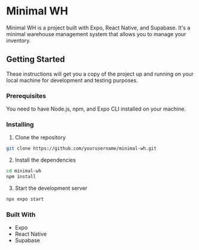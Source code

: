 # Minimal WH

Minimal WH is a project built with Expo, React Native, and Supabase. It's a minimal warehouse management system that allows you to manage your inventory.

## Getting Started

These instructions will get you a copy of the project up and running on your local machine for development and testing purposes.

### Prerequisites

You need to have Node.js, npm, and Expo CLI installed on your machine.

### Installing

1. Clone the repository

```bash
git clone https://github.com/yourusername/minimal-wh.git
```

2. Install the dependencies

```bash
cd minimal-wh
npm install
```

3. Start the development server

```bash
npx expo start
```

### Built With

- Expo
- React Native
- Supabase
